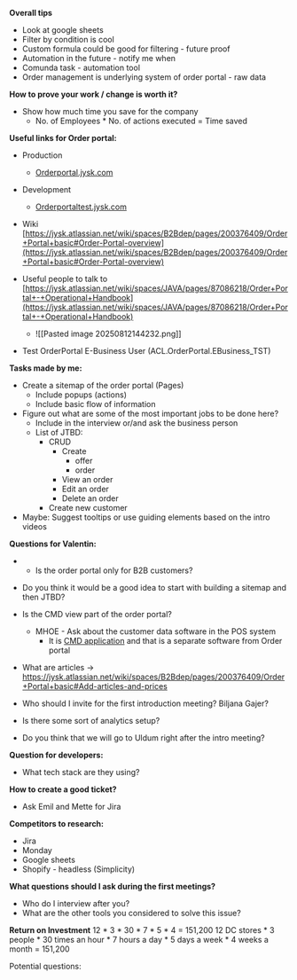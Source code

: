 
**Overall tips**
- Look at google sheets
- Filter by condition is cool
- Custom formula could be good for filtering - future proof
- Automation in the future - notify me when 
- Comunda task - automation tool
- Order management is underlying system of order portal - raw data

**How to prove your work / change is worth it?**
- Show how much time you save for the company
	- No. of Employees * No. of actions executed = Time saved

**Useful links for Order portal:**
- Production
	- [Orderportal.jysk.com](http://Orderportal.jysk.com)
- Development
	- [Orderportaltest.jysk.com](http://Orderportaltest.jysk.com)
- Wiki [https://jysk.atlassian.net/wiki/spaces/B2Bdep/pages/200376409/Order+Portal+basic#Order-Portal-overview](https://jysk.atlassian.net/wiki/spaces/B2Bdep/pages/200376409/Order+Portal+basic#Order-Portal-overview)
- Useful people to talk to [https://jysk.atlassian.net/wiki/spaces/JAVA/pages/87086218/Order+Portal+-+Operational+Handbook](https://jysk.atlassian.net/wiki/spaces/JAVA/pages/87086218/Order+Portal+-+Operational+Handbook)
	- ![[Pasted image 20250812144232.png]]

- Test OrderPortal E-Business User (ACL.OrderPortal.EBusiness_TST)

**Tasks made by me:**
- Create a sitemap of the order portal (Pages)
	- Include popups (actions)
	- Include basic flow of information
- Figure out what are some of the most important jobs to be done here?
	- Include in the interview or/and ask the business person
	- List of JTBD:
		- CRUD
			- Create
				- offer
				- order
			- View an order
			- Edit an order
			- Delete an order
		- Create new customer
- Maybe: Suggest tooltips or use guiding elements based on the intro videos


**Questions for Valentin:**
- - Is the order portal only for B2B customers?
- Do you think it would be a good idea to start with building a sitemap and then JTBD?
- Is the CMD view part of the order portal?
	- MHOE - Ask about the customer data software in the POS system
		- It is [CMD application](https://jysk.atlassian.net/wiki/spaces/B2Bdep/pages/412516944/CMD+basic) and that is a separate software from Order portal
- What are articles -> https://jysk.atlassian.net/wiki/spaces/B2Bdep/pages/200376409/Order+Portal+basic#Add-articles-and-prices
- Who should I invite for the first introduction meeting? Biljana Gajer?
- Is there some sort of analytics setup?

- Do you think that we will go to Uldum right after the intro meeting?

**Question for developers:**
- What tech stack are they using?

**How to create a good ticket?**
- Ask Emil and Mette for Jira

**Competitors to research:**
- Jira 
- Monday 
- Google sheets
- Shopify - headless (Simplicity)  

**What questions should I ask during the first meetings?**
- Who do I interview after you?
- What are the other tools you considered to solve this issue?

**Return on Investment**
12 * 3 * 30 * 7 * 5 * 4 = 151,200
12 DC stores * 3 people * 30 times an hour * 7 hours a day * 5 days a week * 4 weeks a month = 151,200  

Potential questions: 
